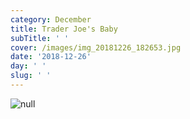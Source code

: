 ```yaml
---
category: December
title: Trader Joe's Baby
subTitle: ' '
cover: /images/img_20181226_182653.jpg
date: '2018-12-26'
day: ' '
slug: ' '
---
```

![null](/images/img_20181226_182653.jpg)
